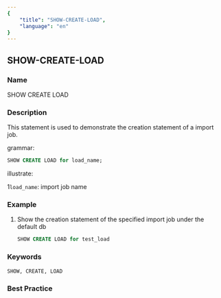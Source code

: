 ```yaml
---
{
    "title": "SHOW-CREATE-LOAD",
    "language": "en"
}
---
```


<!--
Licensed to the Apache Software Foundation (ASF) under one
or more contributor license agreements.  See the NOTICE file
distributed with this work for additional information
regarding copyright ownership.  The ASF licenses this file
to you under the Apache License, Version 2.0 (the
"License"); you may not use this file except in compliance
with the License.  You may obtain a copy of the License at

  http://www.apache.org/licenses/LICENSE-2.0

Unless required by applicable law or agreed to in writing,
software distributed under the License is distributed on an
"AS IS" BASIS, WITHOUT WARRANTIES OR CONDITIONS OF ANY
KIND, either express or implied.  See the License for the
specific language governing permissions and limitations
under the License.
-->

## SHOW-CREATE-LOAD

### Name

SHOW CREATE LOAD

### Description

This statement is used to demonstrate the creation statement of a import job.

grammar:

```sql
SHOW CREATE LOAD for load_name;
````

illustrate:

1`load_name`: import job name

### Example

1. Show the creation statement of the specified import job under the default db

    ```sql
    SHOW CREATE LOAD for test_load
    ````

### Keywords

    SHOW, CREATE, LOAD

### Best Practice

